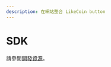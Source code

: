 ```yaml
---
description: 在網站整合 LikeCoin button
---
```


# SDK

請參閱[開發資源](https://docs.like.co/developer/likecoin-button)。 

